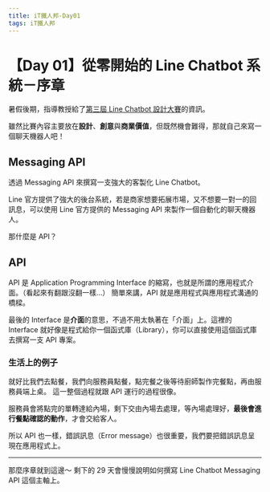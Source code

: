 ```yaml
---
title: iT鐵人邦-Day01
tags: iT鐵人邦
---
```

# 【Day 01】從零開始的 Line Chatbot 系統－序章
暑假後期，指導教授給了[第三屆 Line Chatbot 設計大賽](https://contest.bhuntr.com/tw/fklc6b98o0ueubrzel/home/)的資訊。

雖然比賽內容主要放在**設計**、**創意**與**商業價值**，但既然機會難得，那就自己來寫一個聊天機器人吧！

## Messaging API

透過 Messaging API 來撰寫一支強大的客製化 Line Chatbot。

Line 官方提供了強大的後台系統，若是商家想要拓展市場，又不想要一對一的回訊息，可以使用 Line 官方提供的 Messaging API 來製作一個自動化的聊天機器人。

那什麼是 API？

## API 

API 是 Application Programming Interface 的縮寫，也就是所謂的應用程式介面。（看起來有翻跟沒翻一樣...）
簡單來講，API 就是應用程式與應用程式溝通的橋樑。

最後的 Interface 是**介面**的意思，不過不用太執著在「介面」上。這裡的 Interface 就好像是程式給你一個函式庫（Library），你可以直接使用這個函式庫去撰寫一支 API 專案。

### 生活上的例子

就好比我們去點餐，我們向服務員點餐，點完餐之後等待廚師製作完餐點，再由服務員端上桌。
這一整個過程就跟 API 運行的過程很像。

服務員會將點完的單轉達給內場，剩下交由內場去處理，等內場處理好，**最後會進行餐點確認的動作**，才會交給客人。

所以 API 也一樣，錯誤訊息（Error message）也很重要，我們要把錯誤訊息呈現在應用程式上。

---

那麼序章就到這邊～
剩下的 29 天會慢慢說明如何撰寫 Line Chatbot Messaging API 這個主軸上。